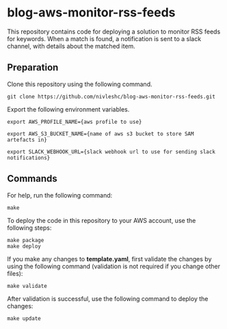 # blog-aws-monitor-rss-feeds
This repository contains code for deploying a solution to monitor RSS feeds for keywords. When a match is found, a notification is sent to a slack channel, with details about the matched item.

## Preparation
Clone this repository using the following command.
```
git clone https://github.com/nivleshc/blog-aws-monitor-rss-feeds.git
```

Export the following environment variables.

```
export AWS_PROFILE_NAME={aws profile to use}

export AWS_S3_BUCKET_NAME={name of aws s3 bucket to store SAM artefacts in}

export SLACK_WEBHOOK_URL={slack webhook url to use for sending slack notifications}
```

## Commands

For help, run the following command:
```
make
```
To deploy the code in this repository to your AWS account, use the following steps:

```
make package
make deploy
```

If you make any changes to **template.yaml**, first validate the changes by using the following command (validation is not required if you change other files):
```
make validate
```

After validation is successful, use the following command to deploy the changes:
```
make update
```
